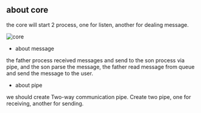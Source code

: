 about core
----------
the core will start 2 process, one for listen, another for dealing message.

![core](https://rawgithub.com/duguying/ichat/master/docs/core.svg)

- about message

the father process received messages and send to the son process via pipe, and the son parse the message, the father read message from queue and send the message to the user.

- about pipe

we should create Two-way communication pipe. Create two pipe, one for receiving, another for sending.